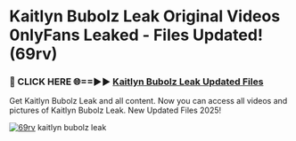 # Kaitlyn Bubolz Leak Original Videos 0nlyFans Leaked - Files Updated! (69rv)

<h3>🔴 CLICK HERE 🌐==►► <a href="https://tinyurl.com/2wckxsce" rel="nofollow">Kaitlyn Bubolz Leak Updated Files</a></h3>

Get Kaitlyn Bubolz Leak and all content. Now you can access all videos and pictures of Kaitlyn Bubolz Leak. New Updated Files 2025!

[![69rv](https://i.imgur.com/AFduVYN.gif)](https://tinyurl.com/2wckxsce)
kaitlyn bubolz leak